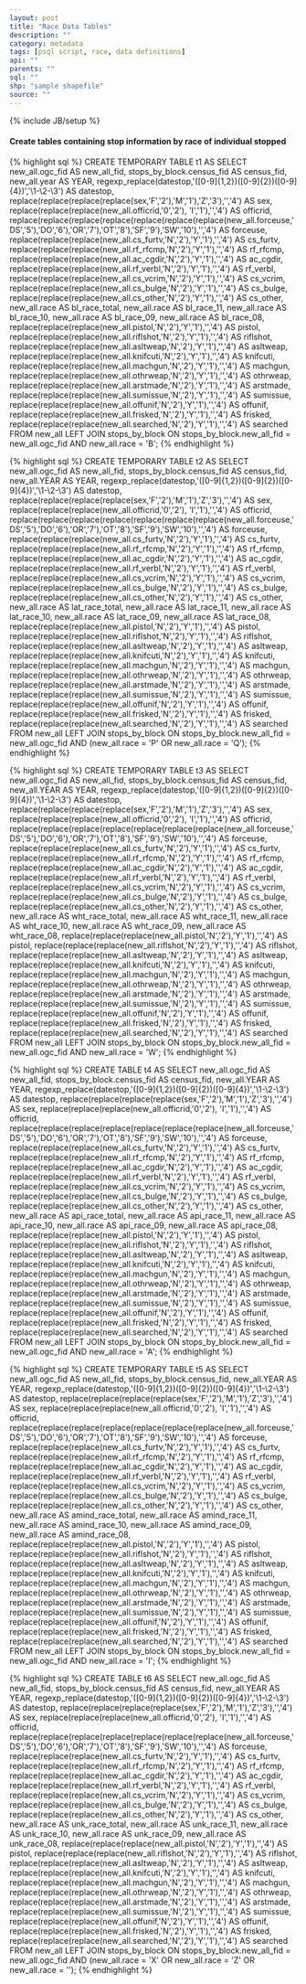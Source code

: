 ```yaml
---
layout: post
title: "Race Data Tables"
description: ""
category: metadata
tags: [psql script, race, data definitions]
api: ""
parents: ""
sql: ""
shp: "sample shapefile"
source: ""
---
```

{% include JB/setup %}
#### Create tables containing stop information by race of individual stopped

{% highlight sql %}
CREATE TEMPORARY TABLE t1 AS SELECT
new_all.ogc_fid AS new_all_fid,
stops_by_block.census_fid AS census_fid,
new_all.year AS YEAR,
regexp_replace(datestop,'([0-9]{1,2})([0-9]{2})([0-9]{4})','\1-\2-\3') AS datestop,
replace(replace(replace(replace(sex,'F','2'),'M','1'),'Z','3'),'','4') AS sex,
replace(replace(replace(new_all.officrid,'0','2'), 'I','1'),'','4') AS officrid,
replace(replace(replace(replace(replace(replace(replace(new_all.forceuse,'DS','5'),'DO','6'),'OR','7'),'OT','8'),'SF','9'),'SW','10'),'','4')  AS forceuse,
replace(replace(replace(new_all.cs_furtv,'N','2'),'Y','1'),'','4') AS cs_furtv,
replace(replace(replace(new_all.rf_rfcmp,'N','2'),'Y','1'),'','4') AS rf_rfcmp,
replace(replace(replace(new_all.ac_cgdir,'N','2'),'Y','1'),'','4') AS ac_cgdir,
replace(replace(replace(new_all.rf_verbl,'N','2'),'Y','1'),'','4') AS rf_verbl,
replace(replace(replace(new_all.cs_vcrim,'N','2'),'Y','1'),'','4') AS cs_vcrim,
replace(replace(replace(new_all.cs_bulge,'N','2'),'Y','1'),'','4') AS cs_bulge,
replace(replace(replace(new_all.cs_other,'N','2'),'Y','1'),'','4') AS cs_other,
new_all.race AS bl_race_total,
new_all.race AS bl_race_11,
new_all.race AS bl_race_10,
new_all.race AS bl_race_09,
new_all.race AS bl_race_08,
replace(replace(replace(new_all.pistol,'N','2'),'Y','1'),'','4')  AS pistol,
replace(replace(replace(new_all.riflshot,'N','2'),'Y','1'),'','4')  AS riflshot,
replace(replace(replace(new_all.asltweap,'N','2'),'Y','1'),'','4')  AS asltweap,
replace(replace(replace(new_all.knifcuti,'N','2'),'Y','1'),'','4')  AS knifcuti,
replace(replace(replace(new_all.machgun,'N','2'),'Y','1'),'','4')  AS machgun,
replace(replace(replace(new_all.othrweap,'N','2'),'Y','1'),'','4')  AS othrweap,
replace(replace(replace(new_all.arstmade,'N','2'),'Y','1'),'','4')  AS arstmade,
replace(replace(replace(new_all.sumissue,'N','2'),'Y','1'),'','4')  AS sumissue,
replace(replace(replace(new_all.offunif,'N','2'),'Y','1'),'','4')  AS offunif,
replace(replace(replace(new_all.frisked,'N','2'),'Y','1'),'','4')  AS frisked,
replace(replace(replace(new_all.searched,'N','2'),'Y','1'),'','4')  AS searched
FROM new_all
LEFT JOIN stops_by_block
ON stops_by_block.new_all_fid = new_all.ogc_fid
AND new_all.race = 'B';
{% endhighlight %}

{% highlight sql %}
CREATE TEMPORARY TABLE t2 AS SELECT
new_all.ogc_fid AS new_all_fid,
stops_by_block.census_fid AS census_fid,
new_all.YEAR AS YEAR,
regexp_replace(datestop,'([0-9]{1,2})([0-9]{2})([0-9]{4})','\1-\2-\3') AS datestop,
replace(replace(replace(replace(sex,'F','2'),'M','1'),'Z','3'),'','4') AS sex,
replace(replace(replace(new_all.officrid,'0','2'), 'I','1'),'','4') AS officrid,
replace(replace(replace(replace(replace(replace(replace(new_all.forceuse,'DS','5'),'DO','6'),'OR','7'),'OT','8'),'SF','9'),'SW','10'),'','4')  AS forceuse,
replace(replace(replace(new_all.cs_furtv,'N','2'),'Y','1'),'','4') AS cs_furtv,
replace(replace(replace(new_all.rf_rfcmp,'N','2'),'Y','1'),'','4') AS rf_rfcmp,
replace(replace(replace(new_all.ac_cgdir,'N','2'),'Y','1'),'','4') AS ac_cgdir,
replace(replace(replace(new_all.rf_verbl,'N','2'),'Y','1'),'','4') AS rf_verbl,
replace(replace(replace(new_all.cs_vcrim,'N','2'),'Y','1'),'','4') AS cs_vcrim,
replace(replace(replace(new_all.cs_bulge,'N','2'),'Y','1'),'','4') AS cs_bulge,
replace(replace(replace(new_all.cs_other,'N','2'),'Y','1'),'','4') AS cs_other,
new_all.race AS lat_race_total,
new_all.race AS lat_race_11,
new_all.race AS lat_race_10,
new_all.race AS lat_race_09,
new_all.race AS lat_race_08,
replace(replace(replace(new_all.pistol,'N','2'),'Y','1'),'','4')  AS pistol,
replace(replace(replace(new_all.riflshot,'N','2'),'Y','1'),'','4')  AS riflshot,
replace(replace(replace(new_all.asltweap,'N','2'),'Y','1'),'','4')  AS asltweap,
replace(replace(replace(new_all.knifcuti,'N','2'),'Y','1'),'','4')  AS knifcuti,
replace(replace(replace(new_all.machgun,'N','2'),'Y','1'),'','4')  AS machgun,
replace(replace(replace(new_all.othrweap,'N','2'),'Y','1'),'','4')  AS othrweap,
replace(replace(replace(new_all.arstmade,'N','2'),'Y','1'),'','4')  AS arstmade,
replace(replace(replace(new_all.sumissue,'N','2'),'Y','1'),'','4')  AS sumissue,
replace(replace(replace(new_all.offunif,'N','2'),'Y','1'),'','4')  AS offunif,
replace(replace(replace(new_all.frisked,'N','2'),'Y','1'),'','4')  AS frisked,
replace(replace(replace(new_all.searched,'N','2'),'Y','1'),'','4')  AS searched
FROM new_all
LEFT JOIN stops_by_block
ON stops_by_block.new_all_fid = new_all.ogc_fid
AND (new_all.race = 'P'
OR new_all.race = 'Q');
{% endhighlight %}

{% highlight sql %}
CREATE TEMPORARY TABLE t3 AS SELECT
new_all.ogc_fid AS new_all_fid,
stops_by_block.census_fid AS census_fid,
new_all.YEAR AS YEAR,
regexp_replace(datestop,'([0-9]{1,2})([0-9]{2})([0-9]{4})','\1-\2-\3') AS datestop,
replace(replace(replace(replace(sex,'F','2'),'M','1'),'Z','3'),'','4') AS sex,
replace(replace(replace(new_all.officrid,'0','2'), 'I','1'),'','4') AS officrid,
replace(replace(replace(replace(replace(replace(replace(new_all.forceuse,'DS','5'),'DO','6'),'OR','7'),'OT','8'),'SF','9'),'SW','10'),'','4')  AS forceuse,
replace(replace(replace(new_all.cs_furtv,'N','2'),'Y','1'),'','4') AS cs_furtv,
replace(replace(replace(new_all.rf_rfcmp,'N','2'),'Y','1'),'','4') AS rf_rfcmp,
replace(replace(replace(new_all.ac_cgdir,'N','2'),'Y','1'),'','4') AS ac_cgdir,
replace(replace(replace(new_all.rf_verbl,'N','2'),'Y','1'),'','4') AS rf_verbl,
replace(replace(replace(new_all.cs_vcrim,'N','2'),'Y','1'),'','4') AS cs_vcrim,
replace(replace(replace(new_all.cs_bulge,'N','2'),'Y','1'),'','4') AS cs_bulge,
replace(replace(replace(new_all.cs_other,'N','2'),'Y','1'),'','4') AS cs_other,
new_all.race AS wht_race_total,
new_all.race AS wht_race_11,
new_all.race AS wht_race_10,
new_all.race AS wht_race_09,
new_all.race AS wht_race_08,
replace(replace(replace(new_all.pistol,'N','2'),'Y','1'),'','4')  AS pistol,
replace(replace(replace(new_all.riflshot,'N','2'),'Y','1'),'','4')  AS riflshot,
replace(replace(replace(new_all.asltweap,'N','2'),'Y','1'),'','4')  AS asltweap,
replace(replace(replace(new_all.knifcuti,'N','2'),'Y','1'),'','4')  AS knifcuti,
replace(replace(replace(new_all.machgun,'N','2'),'Y','1'),'','4')  AS machgun,
replace(replace(replace(new_all.othrweap,'N','2'),'Y','1'),'','4')  AS othrweap,
replace(replace(replace(new_all.arstmade,'N','2'),'Y','1'),'','4')  AS arstmade,
replace(replace(replace(new_all.sumissue,'N','2'),'Y','1'),'','4')  AS sumissue,
replace(replace(replace(new_all.offunif,'N','2'),'Y','1'),'','4')  AS offunif,
replace(replace(replace(new_all.frisked,'N','2'),'Y','1'),'','4')  AS frisked,
replace(replace(replace(new_all.searched,'N','2'),'Y','1'),'','4')  AS searched
FROM new_all
LEFT JOIN stops_by_block
ON stops_by_block.new_all_fid = new_all.ogc_fid
AND new_all.race = 'W';
{% endhighlight %}

{% highlight sql %}
CREATE TABLE t4 AS SELECT
new_all.ogc_fid AS new_all_fid,
stops_by_block.census_fid AS census_fid,
new_all.YEAR AS YEAR,
regexp_replace(datestop,'([0-9]{1,2})([0-9]{2})([0-9]{4})','\1-\2-\3') AS datestop,
replace(replace(replace(replace(sex,'F','2'),'M','1'),'Z','3'),'','4') AS sex,
replace(replace(replace(new_all.officrid,'0','2'), 'I','1'),'','4') AS officrid,
replace(replace(replace(replace(replace(replace(replace(new_all.forceuse,'DS','5'),'DO','6'),'OR','7'),'OT','8'),'SF','9'),'SW','10'),'','4')  AS forceuse,
replace(replace(replace(new_all.cs_furtv,'N','2'),'Y','1'),'','4') AS cs_furtv,
replace(replace(replace(new_all.rf_rfcmp,'N','2'),'Y','1'),'','4') AS rf_rfcmp,
replace(replace(replace(new_all.ac_cgdir,'N','2'),'Y','1'),'','4') AS ac_cgdir,
replace(replace(replace(new_all.rf_verbl,'N','2'),'Y','1'),'','4') AS rf_verbl,
replace(replace(replace(new_all.cs_vcrim,'N','2'),'Y','1'),'','4') AS cs_vcrim,
replace(replace(replace(new_all.cs_bulge,'N','2'),'Y','1'),'','4') AS cs_bulge,
replace(replace(replace(new_all.cs_other,'N','2'),'Y','1'),'','4') AS cs_other,
new_all.race AS api_race_total,
new_all.race AS api_race_11,
new_all.race AS api_race_10,
new_all.race AS api_race_09,
new_all.race AS api_race_08,
replace(replace(replace(new_all.pistol,'N','2'),'Y','1'),'','4')  AS pistol,
replace(replace(replace(new_all.riflshot,'N','2'),'Y','1'),'','4')  AS riflshot,
replace(replace(replace(new_all.asltweap,'N','2'),'Y','1'),'','4')  AS asltweap,
replace(replace(replace(new_all.knifcuti,'N','2'),'Y','1'),'','4')  AS knifcuti,
replace(replace(replace(new_all.machgun,'N','2'),'Y','1'),'','4')  AS machgun,
replace(replace(replace(new_all.othrweap,'N','2'),'Y','1'),'','4')  AS othrweap,
replace(replace(replace(new_all.arstmade,'N','2'),'Y','1'),'','4')  AS arstmade,
replace(replace(replace(new_all.sumissue,'N','2'),'Y','1'),'','4')  AS sumissue,
replace(replace(replace(new_all.offunif,'N','2'),'Y','1'),'','4')  AS offunif,
replace(replace(replace(new_all.frisked,'N','2'),'Y','1'),'','4')  AS frisked,
replace(replace(replace(new_all.searched,'N','2'),'Y','1'),'','4')  AS searched
FROM new_all
LEFT JOIN stops_by_block
ON stops_by_block.new_all_fid = new_all.ogc_fid
AND new_all.race = 'A';
{% endhighlight %}

{% highlight sql %}
CREATE TEMPORARY TABLE t5 AS SELECT
new_all.ogc_fid AS new_all_fid,
stops_by_block.census_fid,
new_all.YEAR AS YEAR,
regexp_replace(datestop,'([0-9]{1,2})([0-9]{2})([0-9]{4})','\1-\2-\3') AS datestop,
replace(replace(replace(replace(sex,'F','2'),'M','1'),'Z','3'),'','4') AS sex,
replace(replace(replace(new_all.officrid,'0','2'), 'I','1'),'','4') AS officrid,
replace(replace(replace(replace(replace(replace(replace(new_all.forceuse,'DS','5'),'DO','6'),'OR','7'),'OT','8'),'SF','9'),'SW','10'),'','4')  AS forceuse,
replace(replace(replace(new_all.cs_furtv,'N','2'),'Y','1'),'','4') AS cs_furtv,
replace(replace(replace(new_all.rf_rfcmp,'N','2'),'Y','1'),'','4') AS rf_rfcmp,
replace(replace(replace(new_all.ac_cgdir,'N','2'),'Y','1'),'','4') AS ac_cgdir,
replace(replace(replace(new_all.rf_verbl,'N','2'),'Y','1'),'','4') AS rf_verbl,
replace(replace(replace(new_all.cs_vcrim,'N','2'),'Y','1'),'','4') AS cs_vcrim,
replace(replace(replace(new_all.cs_bulge,'N','2'),'Y','1'),'','4') AS cs_bulge,
replace(replace(replace(new_all.cs_other,'N','2'),'Y','1'),'','4') AS cs_other,
new_all.race AS amind_race_total,
new_all.race AS amind_race_11,
new_all.race AS amind_race_10,
new_all.race AS amind_race_09,
new_all.race AS amind_race_08,
replace(replace(replace(new_all.pistol,'N','2'),'Y','1'),'','4')  AS pistol,
replace(replace(replace(new_all.riflshot,'N','2'),'Y','1'),'','4')  AS riflshot,
replace(replace(replace(new_all.asltweap,'N','2'),'Y','1'),'','4')  AS asltweap,
replace(replace(replace(new_all.knifcuti,'N','2'),'Y','1'),'','4')  AS knifcuti,
replace(replace(replace(new_all.machgun,'N','2'),'Y','1'),'','4')  AS machgun,
replace(replace(replace(new_all.othrweap,'N','2'),'Y','1'),'','4')  AS othrweap,
replace(replace(replace(new_all.arstmade,'N','2'),'Y','1'),'','4')  AS arstmade,
replace(replace(replace(new_all.sumissue,'N','2'),'Y','1'),'','4')  AS sumissue,
replace(replace(replace(new_all.offunif,'N','2'),'Y','1'),'','4')  AS offunif,
replace(replace(replace(new_all.frisked,'N','2'),'Y','1'),'','4')  AS frisked,
replace(replace(replace(new_all.searched,'N','2'),'Y','1'),'','4')  AS searched
FROM new_all
LEFT JOIN stops_by_block
ON stops_by_block.new_all_fid = new_all.ogc_fid
AND new_all.race = 'I';
{% endhighlight %}

{% highlight sql %}
CREATE  TABLE t6 AS SELECT
new_all.ogc_fid AS new_all_fid,
stops_by_block.census_fid AS census_fid,
new_all.YEAR AS YEAR,
regexp_replace(datestop,'([0-9]{1,2})([0-9]{2})([0-9]{4})','\1-\2-\3') AS datestop,
replace(replace(replace(replace(sex,'F','2'),'M','1'),'Z','3'),'','4') AS sex,
replace(replace(replace(new_all.officrid,'0','2'), 'I','1'),'','4') AS officrid,
replace(replace(replace(replace(replace(replace(replace(new_all.forceuse,'DS','5'),'DO','6'),'OR','7'),'OT','8'),'SF','9'),'SW','10'),'','4')  AS forceuse,
replace(replace(replace(new_all.cs_furtv,'N','2'),'Y','1'),'','4') AS cs_furtv,
replace(replace(replace(new_all.rf_rfcmp,'N','2'),'Y','1'),'','4') AS rf_rfcmp,
replace(replace(replace(new_all.ac_cgdir,'N','2'),'Y','1'),'','4') AS ac_cgdir,
replace(replace(replace(new_all.rf_verbl,'N','2'),'Y','1'),'','4') AS rf_verbl,
replace(replace(replace(new_all.cs_vcrim,'N','2'),'Y','1'),'','4') AS cs_vcrim,
replace(replace(replace(new_all.cs_bulge,'N','2'),'Y','1'),'','4') AS cs_bulge,
replace(replace(replace(new_all.cs_other,'N','2'),'Y','1'),'','4') AS cs_other,
new_all.race AS unk_race_total,
new_all.race AS unk_race_11,
new_all.race AS unk_race_10,
new_all.race AS unk_race_09,
new_all.race AS unk_race_08,
replace(replace(replace(new_all.pistol,'N','2'),'Y','1'),'','4')  AS pistol,
replace(replace(replace(new_all.riflshot,'N','2'),'Y','1'),'','4')  AS riflshot,
replace(replace(replace(new_all.asltweap,'N','2'),'Y','1'),'','4')  AS asltweap,
replace(replace(replace(new_all.knifcuti,'N','2'),'Y','1'),'','4')  AS knifcuti,
replace(replace(replace(new_all.machgun,'N','2'),'Y','1'),'','4')  AS machgun,
replace(replace(replace(new_all.othrweap,'N','2'),'Y','1'),'','4')  AS othrweap,
replace(replace(replace(new_all.arstmade,'N','2'),'Y','1'),'','4')  AS arstmade,
replace(replace(replace(new_all.sumissue,'N','2'),'Y','1'),'','4')  AS sumissue,
replace(replace(replace(new_all.offunif,'N','2'),'Y','1'),'','4')  AS offunif,
replace(replace(replace(new_all.frisked,'N','2'),'Y','1'),'','4')  AS frisked,
replace(replace(replace(new_all.searched,'N','2'),'Y','1'),'','4')  AS searched
FROM new_all
LEFT JOIN stops_by_block
ON stops_by_block.new_all_fid = new_all.ogc_fid
AND (new_all.race = 'X' OR new_all.race = 'Z' OR new_all.race = '');
{% endhighlight %}